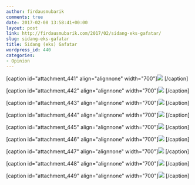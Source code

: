 ```yaml
---
author: firdausmubarik
comments: true
date: 2017-02-08 13:58:41+00:00
layout: post
link: http://firdausmubarik.com/2017/02/sidang-eks-gafatar/
slug: sidang-eks-gafatar
title: Sidang (eks) Gafatar
wordpress_id: 440
categories:
- Opinion
---
```


[caption id="attachment_441" align="alignnone" width="700"]![](https://firdausmubarik.com/wp-content/uploads/2017/02/P2020004-1024x683.jpg) [/caption]

[caption id="attachment_442" align="alignnone" width="700"]![](https://firdausmubarik.com/wp-content/uploads/2017/02/P2020014-1024x683.jpg) [/caption]

[caption id="attachment_443" align="alignnone" width="700"]![](https://firdausmubarik.com/wp-content/uploads/2017/02/P2020031-1024x768.jpg) [/caption]

[caption id="attachment_444" align="alignnone" width="700"]![](https://firdausmubarik.com/wp-content/uploads/2017/02/P2020078-1024x683.jpg) [/caption]

[caption id="attachment_445" align="alignnone" width="700"]![](https://firdausmubarik.com/wp-content/uploads/2017/02/P2020102-1024x683.jpg) [/caption]

[caption id="attachment_446" align="alignnone" width="700"]![](https://firdausmubarik.com/wp-content/uploads/2017/02/P2020110-1024x683.jpg) [/caption]

[caption id="attachment_447" align="alignnone" width="700"]![](https://firdausmubarik.com/wp-content/uploads/2017/02/P2020177-1024x683.jpg) [/caption]

[caption id="attachment_448" align="alignnone" width="700"]![](https://firdausmubarik.com/wp-content/uploads/2017/02/P2020224-1024x683.jpg) [/caption]

[caption id="attachment_449" align="alignnone" width="700"]![](https://firdausmubarik.com/wp-content/uploads/2017/02/P2020244-1024x683.jpg) [/caption]
